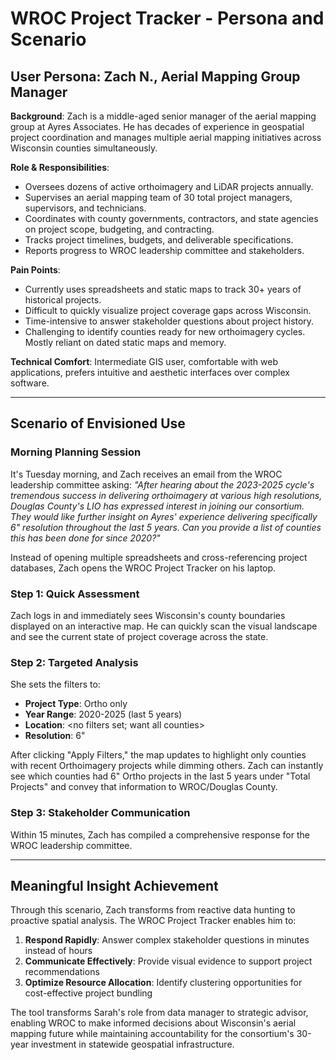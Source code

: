# WROC Project Tracker - Persona and Scenario

## User Persona: Zach N., Aerial Mapping Group Manager

**Background**: Zach is a middle-aged senior manager of the aerial mapping group at Ayres Associates. He has decades of experience in geospatial project coordination and manages multiple aerial mapping initiatives across Wisconsin counties simultaneously.

**Role & Responsibilities**: 
- Oversees dozens of active orthoimagery and LiDAR projects annually.
- Supervises an aerial mapping team of 30 total project managers, supervisors, and technicians.
- Coordinates with county governments, contractors, and state agencies on project scope, budgeting, and contracting.
- Tracks project timelines, budgets, and deliverable specifications.
- Reports progress to WROC leadership committee and stakeholders.

**Pain Points**:
- Currently uses spreadsheets and static maps to track 30+ years of historical projects.
- Difficult to quickly visualize project coverage gaps across Wisconsin.
- Time-intensive to answer stakeholder questions about project history.
- Challenging to identify counties ready for new orthoimagery cycles. Mostly reliant on dated static maps and memory.

**Technical Comfort**: Intermediate GIS user, comfortable with web applications, prefers intuitive and aesthetic interfaces over complex software.

---

## Scenario of Envisioned Use

### Morning Planning Session
It's Tuesday morning, and Zach receives an email from the WROC leadership committee asking: *"After hearing about the 2023-2025 cycle's tremendous success in delivering orthoimagery at various high resolutions, Douglas County's LIO has expressed interest in joining our consortium. They would like further insight on Ayres' experience delivering specifically 6" resolution throughout the last 5 years. Can you provide a list of counties this has been done for since 2020?"*

Instead of opening multiple spreadsheets and cross-referencing project databases, Zach opens the WROC Project Tracker on his laptop.

### Step 1: Quick Assessment
Zach logs in and immediately sees Wisconsin's county boundaries displayed on an interactive map. He can quickly scan the visual landscape and see the current state of project coverage across the state.

### Step 2: Targeted Analysis
She sets the filters to:
- **Project Type**: Ortho only
- **Year Range**: 2020-2025 (last 5 years)
- **Location**: <no filters set; want all counties>
- **Resolution**: 6"

After clicking "Apply Filters," the map updates to highlight only counties with recent Orthoimagery projects while dimming others. Zach can instantly see which counties had 6" Ortho projects in the last 5 years under "Total Projects" and convey that information to WROC/Douglas County.


### Step 3: Stakeholder Communication
Within 15 minutes, Zach has compiled a comprehensive response for the WROC leadership committee.

---

## Meaningful Insight Achievement

Through this scenario, Zach transforms from reactive data hunting to proactive spatial analysis. The WROC Project Tracker enables him to:


1. **Respond Rapidly**: Answer complex stakeholder questions in minutes instead of hours
4. **Communicate Effectively**: Provide visual evidence to support project recommendations
5. **Optimize Resource Allocation**: Identify clustering opportunities for cost-effective project bundling

The tool transforms Sarah's role from data manager to strategic advisor, enabling WROC to make informed decisions about Wisconsin's aerial mapping future while maintaining accountability for the consortium's 30-year investment in statewide geospatial infrastructure.
